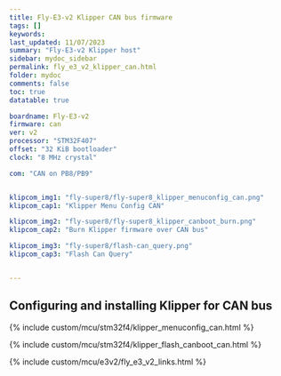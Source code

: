 ```yaml
---
title: Fly-E3-v2 Klipper CAN bus firmware
tags: []
keywords: 
last_updated: 11/07/2023
summary: "Fly-E3-v2 Klipper host"
sidebar: mydoc_sidebar
permalink: fly_e3_v2_klipper_can.html
folder: mydoc
comments: false
toc: true
datatable: true

boardname: Fly-E3-v2
firmware: can
ver: v2
processor: "STM32F407"
offset: "32 KiB bootloader"
clock: "8 MHz crystal"

com: "CAN on PB8/PB9"


klipcom_img1: "fly-super8/fly-super8_klipper_menuconfig_can.png"
klipcom_cap1: "Klipper Menu Config CAN"

klipcom_img2: "fly-super8/fly-super8_klipper_canboot_burn.png"
klipcom_cap2: "Burn Klipper firmware over CAN bus"

klipcom_img3: "fly-super8/flash-can_query.png"
klipcom_cap3: "Flash Can Query"


---
```


## Configuring and installing Klipper for CAN bus

{% include custom/mcu/stm32f4/klipper_menuconfig_can.html %}

{% include custom/mcu/stm32f4/klipper_flash_canboot_can.html %}

{% include custom/mcu/e3v2/fly_e3_v2_links.html %}
